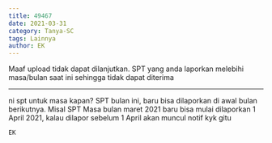 ```yaml
---
title: 49467
date: 2021-03-31
category: Tanya-SC
tags: Lainnya
author: EK
---
```


Maaf upload tidak dapat dilanjutkan. SPT yang anda laporkan melebihi masa/bulan saat ini sehingga tidak dapat diterima

---

ni spt untuk masa kapan? SPT bulan ini, baru bisa dilaporkan di awal bulan berikutnya. Misal SPT Masa bulan maret 2021 baru bisa mulai dilaporkan 1 April 2021, kalau dilapor sebelum 1 April akan muncul notif kyk gitu

`EK`
